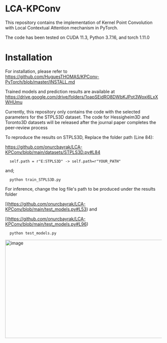 # LCA-KPConv

This repository contains the implementation of Kernel Point Convolution with Local Contextual Attention mechanism in PyTorch.

The code has been tested on 
CUDA 11.3, Python 3.7.16, and torch 1.11.0

# Installation  
For installation, please refer to https://github.com/HuguesTHOMAS/KPConv-PyTorch/blob/master/INSTALL.md

Trained models and prediction results are available at https://drive.google.com/drive/folders/1oapSEidRO8DWbKJPot3Woxi6LxXWHUmu


Currently, this repository only contains the code with the selected parameters for the STPLS3D dataset.
The code for Hessigheim3D and Toronto3D datasets will be released after the journal paper completes the peer-review process

To reproduce the results on STPLS3D, 
Replace the folder path (Line 84):

https://github.com/onurcbayrak/LCA-KPConv/blob/main/datasets/STPLS3D.py#L84

      self.path = r"E:STPLS3D" -> self.path=r"YOUR_PATH"

and;

      python train_STPLS3D.py

For inference, change the log file's path to be produced under the results folder 

[(https://github.com/onurcbayrak/LCA-KPConv/blob/main/test_models.py#L53) and 

[(https://github.com/onurcbayrak/LCA-KPConv/blob/main/test_models.py#L96)

      python test_models.py


<img width="1117" height="316" alt="image" src="https://github.com/user-attachments/assets/32b1c261-e776-4f20-8ece-c38a1494dd57" />
